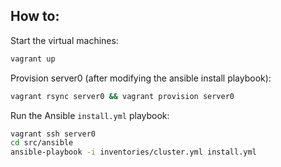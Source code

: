 ## How to:

Start the virtual machines:

```bash
vagrant up
```

Provision server0 (after modifying the ansible install playbook):

```bash
vagrant rsync server0 && vagrant provision server0
```

Run the Ansible `install.yml` playbook:

```bash
vagrant ssh server0
cd src/ansible
ansible-playbook -i inventories/cluster.yml install.yml
```
